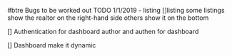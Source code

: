#btre
Bugs to be worked out
TODO
1/1/2019 - listing 
[]listing
some listings show the realtor on the right-hand side
others show it on the bottom 

[] Authentication for dashboard
author and authen for dashboard 

[] Dashboard
make it dynamic
